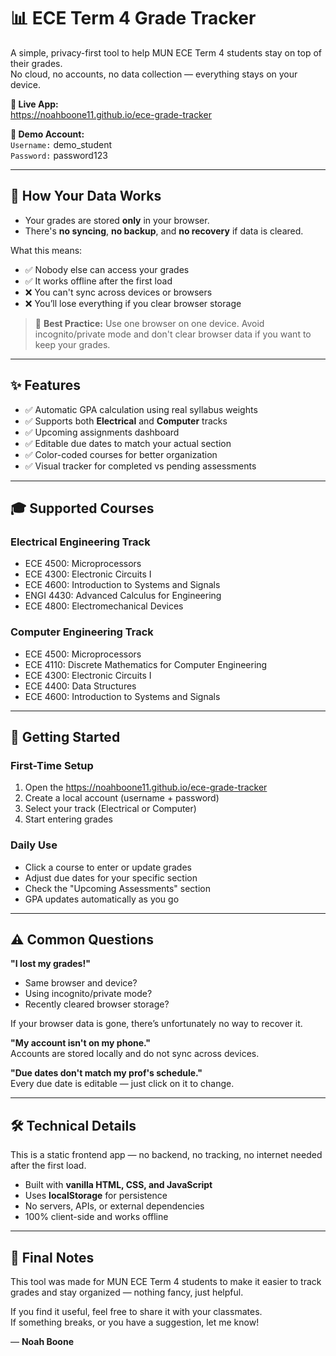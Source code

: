 # 📊 ECE Term 4 Grade Tracker

A simple, privacy-first tool to help MUN ECE Term 4 students stay on top of their grades.  
No cloud, no accounts, no data collection — everything stays on your device.

**🔗 Live App:**  
https://noahboone11.github.io/ece-grade-tracker

**🧪 Demo Account:**  
`Username:` demo_student  
`Password:` password123

---

## 🔐 How Your Data Works

- Your grades are stored **only** in your browser.
- There's **no syncing**, **no backup**, and **no recovery** if data is cleared.

What this means:
- ✅ Nobody else can access your grades
- ✅ It works offline after the first load
- ❌ You can't sync across devices or browsers
- ❌ You’ll lose everything if you clear browser storage

> 📌 **Best Practice:** Use one browser on one device. Avoid incognito/private mode and don't clear browser data if you want to keep your grades.

---

## ✨ Features

- ✅ Automatic GPA calculation using real syllabus weights  
- ✅ Supports both **Electrical** and **Computer** tracks  
- ✅ Upcoming assignments dashboard  
- ✅ Editable due dates to match your actual section  
- ✅ Color-coded courses for better organization  
- ✅ Visual tracker for completed vs pending assessments  

---

## 🎓 Supported Courses

### Electrical Engineering Track
- ECE 4500: Microprocessors  
- ECE 4300: Electronic Circuits I  
- ECE 4600: Introduction to Systems and Signals  
- ENGI 4430: Advanced Calculus for Engineering  
- ECE 4800: Electromechanical Devices  

### Computer Engineering Track
- ECE 4500: Microprocessors  
- ECE 4110: Discrete Mathematics for Computer Engineering  
- ECE 4300: Electronic Circuits I  
- ECE 4400: Data Structures  
- ECE 4600: Introduction to Systems and Signals  

---

## 🚀 Getting Started

### First-Time Setup
1. Open the https://noahboone11.github.io/ece-grade-tracker
2. Create a local account (username + password)
3. Select your track (Electrical or Computer)
4. Start entering grades

### Daily Use
- Click a course to enter or update grades
- Adjust due dates for your specific section
- Check the "Upcoming Assessments" section
- GPA updates automatically as you go

---

## ⚠️ Common Questions

**"I lost my grades!"**
- Same browser and device?
- Using incognito/private mode?
- Recently cleared browser storage?

If your browser data is gone, there’s unfortunately no way to recover it.

**"My account isn't on my phone."**  
Accounts are stored locally and do not sync across devices.

**"Due dates don't match my prof's schedule."**  
Every due date is editable — just click on it to change.

---

## 🛠️ Technical Details

This is a static frontend app — no backend, no tracking, no internet needed after the first load.

- Built with **vanilla HTML, CSS, and JavaScript**
- Uses **localStorage** for persistence
- No servers, APIs, or external dependencies
- 100% client-side and works offline

---

## 💬 Final Notes

This tool was made for MUN ECE Term 4 students to make it easier to track grades and stay organized — nothing fancy, just helpful.

If you find it useful, feel free to share it with your classmates.  
If something breaks, or you have a suggestion, let me know!

— **Noah Boone**
